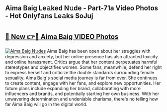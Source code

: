 ## Aima Baig Le𝚊ked N𝚞de - Part-71a Video Photos - Hot Onlyf𝚊ns Le𝚊ks SoJuj

# <h2><a href="http://ab80667.deff.icu/?id=Aima+Baig">🔗 New 👉🔴 Aima Baig VIDEO Photos</a></h2>

[![Aima Baig N𝚞des](https://i.imgur.com/rIISA9y.gif)](http://ab80667.deff.icu/?id=Aima+Baig)
Aima Baig has been open about her struggles with depression and anxiety, but her online presence has also attracted toxicity and online harassment. Critics argue that her content perpetuates harmful stereotypes and objectifies women. Some fans, meanwhile, defend her right to express herself and criticize the double standards surrounding female sexuality. Aima Baig's social media journey is far from over. She continues to create content, engage with her fans, and explore new opportunities. Her future plans include expanding her brand, collaborating with more influencers and brands, and potentially starting her own business. With her unwavering determination and undeniable charisma, there's no telling how far Aima Baig will go in the digital world.
